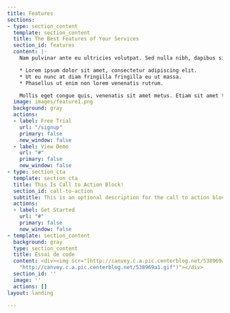 ```yaml
---
title: Features
sections:
- type: section_content
  template: section_content
  title: The Best Features of Your Services
  section_id: features
  content: |-
    Nam pulvinar ante eu ultricies volutpat. Sed nulla nibh, dapibus sit amet cursus quis, fringilla nec sapien. Vestibulum imperdiet nunc bibendum consectetur lobortis.

    * Lorem ipsum dolor sit amet, consectetur adipiscing elit.
    * Ut eu nunc at diam fringilla fringilla eu ut massa.
    * Phasellus ut enim non lorem venenatis rutrum.

    Mollis eget congue quis, venenatis sit amet metus. Etiam sit amet tortor sed justo tempor condimentum.
  image: images/feature1.png
  background: gray
  actions:
  - label: Free Trial
    url: "/signup"
    primary: false
    new_window: false
  - label: View Demo
    url: "#"
    primary: false
    new_window: false
- type: section_cta
  template: section_cta
  title: This Is Call to Action Block!
  section_id: call-to-action
  subtitle: This is an optional description for the call to action block.
  actions:
  - label: Get Started
    url: "#"
    primary: false
    new_window: false
- template: section_content
  background: gray
  type: section_content
  title: Essai de code
  content: <div><img scr="[http://canvey.c.a.pic.centerblog.net/538969a1.gif](http://canvey.c.a.pic.centerblog.net/538969a1.gif
    "http://canvey.c.a.pic.centerblog.net/538969a1.gif")"></div>
  section_id: ''
  image: ''
  actions: []
layout: landing

---
```

